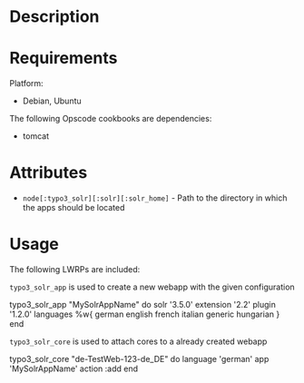 Description
===========

Requirements
============

Platform:

* Debian, Ubuntu

The following Opscode cookbooks are dependencies:

* tomcat

Attributes
==========

* `node[:typo3_solr][:solr][:solr_home]` - Path to the directory in which the apps should be located

Usage
=====

The following LWRPs are included:

`typo3_solr_app` is used to create a new webapp with the given configuration

typo3_solr_app "MySolrAppName" do
  solr '3.5.0'
  extension '2.2'
  plugin '1.2.0'
  languages %w{ german english french italian generic hungarian }
end

`typo3_solr_core` is used to attach cores to a already created webapp

typo3_solr_core "de-TestWeb-123-de_DE" do
  language 'german'
  app 'MySolrAppName'
  action :add
end